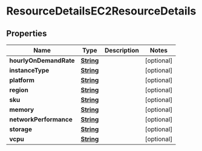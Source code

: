 

# ResourceDetailsEC2ResourceDetails


## Properties

| Name | Type | Description | Notes |
|------------ | ------------- | ------------- | -------------|
|**hourlyOnDemandRate** | [**String**](String.md) |  |  [optional] |
|**instanceType** | [**String**](String.md) |  |  [optional] |
|**platform** | [**String**](String.md) |  |  [optional] |
|**region** | [**String**](String.md) |  |  [optional] |
|**sku** | [**String**](String.md) |  |  [optional] |
|**memory** | [**String**](String.md) |  |  [optional] |
|**networkPerformance** | [**String**](String.md) |  |  [optional] |
|**storage** | [**String**](String.md) |  |  [optional] |
|**vcpu** | [**String**](String.md) |  |  [optional] |



